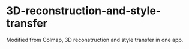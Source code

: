 # 3D-reconstruction-and-style-transfer
Modified from Colmap, 3D reconstruction and style transfer in one app.
